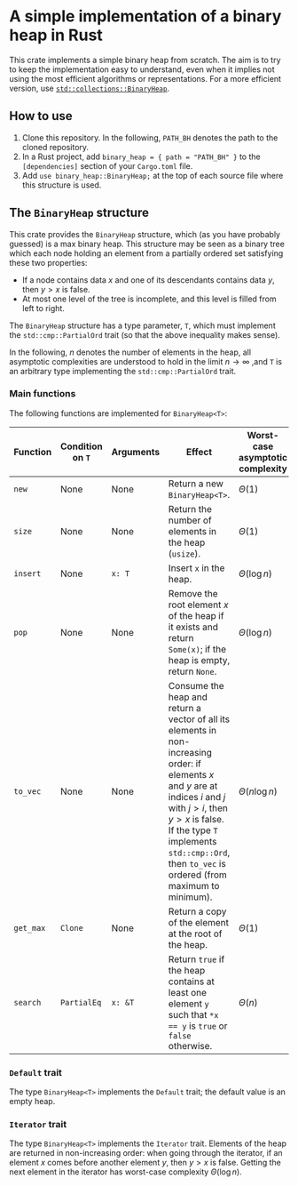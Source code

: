 # A simple implementation of a binary heap in Rust

This crate implements a simple binary heap from scratch. The aim is to try to keep the implementation easy to understand, even when it implies not using the most efficient algorithms or representations. For a more efficient version, use [`std::collections::BinaryHeap`](https://doc.rust-lang.org/std/collections/struct.BinaryHeap.html).

## How to use

1. Clone this repository. In the following, `PATH_BH` denotes the path to the cloned repository.
2. In a Rust project, add `binary_heap = { path = "PATH_BH" }` to the `[dependencies]` section of your `Cargo.toml` file.
3. Add `use binary_heap::BinaryHeap;` at the top of each source file where this structure is used.

## The `BinaryHeap` structure

This crate provides the `BinaryHeap` structure, which (as you have probably guessed) is a max binary heap. This structure may be seen as a binary tree which each node holding an element from a partially ordered set satisfying these two properties: 

* If a node contains data $x$ and one of its descendants contains data $y$, then $y > x$ is false. 
* At most one level of the tree is incomplete, and this level is filled from left to right. 

The `BinaryHeap` structure has a type parameter, `T`, which must implement the `std::cmp::PartialOrd` trait (so that the above inequality makes sense).

In the following, $n$ denotes the number of elements in the heap, all asymptotic complexities are understood to hold in the limit $n \to \infty$ ,and `T` is an arbitrary type implementing the `std::cmp::PartialOrd` trait.

### Main functions

The following functions are implemented for `BinaryHeap<T>`: 

| Function  | Condition on `T` | Arguments | Effect | Worst-case asymptotic complexity |
|-----------|------------------|-----------|--------|----------------------------------|
| `new`     | None             | None      | Return a new `BinaryHeap<T>`. | $\Theta(1)$ |
| `size`    | None             | None      | Return the number of elements in the heap (`usize`). | $\Theta(1)$ |
| `insert`  | None             | `x: T`    | Insert `x` in the heap. | $\Theta(\log n)$ |
| `pop`     | None             | None      | Remove the root element $x$ of the heap if it exists and return `Some(x)`; if the heap is empty, return `None`. | $\Theta(\log n)$ |
| `to_vec`  | None             | None      | Consume the heap and return a vector of all its elements in non-increasing order: if elements $x$ and $y$ are at indices $i$ and $j$ with $j > i$, then $y > x$ is false. If the type `T` implements `std::cmp::Ord`, then `to_vec` is ordered (from maximum to minimum). | $\Theta(n \log n)$ |
| `get_max` | `Clone`          | None      | Return a copy of the element at the root of the heap. | $\Theta(1)$ |
| `search`  | `PartialEq`      | `x: &T`   | Return `true` if the heap contains at least one element `y` such that `*x == y` is `true` or `false` otherwise. | $\Theta(n)$ |

### `Default` trait

The type `BinaryHeap<T>` implements the `Default` trait; the default value is an empty heap.

### `Iterator` trait

The type `BinaryHeap<T>` implements the `Iterator` trait. Elements of the heap are returned in non-increasing order: when going through the iterator, if an element $x$ comes before another element $y$, then $y > x$ is false. Getting the next element in the iterator has worst-case complexity $\Theta(\log n)$.
